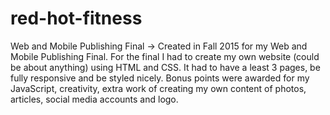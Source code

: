 # red-hot-fitness
Web and Mobile Publishing Final 
-> Created in Fall 2015 for my Web and Mobile Publishing Final. For the final I had to create my own website (could be about anything) using HTML and CSS. It had to have a least 3 pages, be fully responsive and be styled nicely. Bonus points were awarded for my JavaScript, creativity, extra work of creating my own content of photos, articles, social media accounts and logo. 
